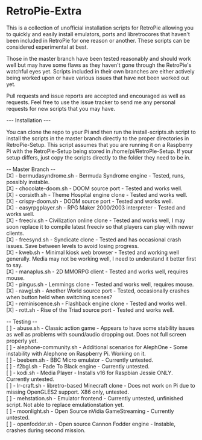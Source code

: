 # RetroPie-Extra

This is a collection of unofficial installation scripts for RetroPie allowing you to quickly and easily install emulators, ports and libretrocores that haven't been 
included in RetroPie for one reason or another. These scripts can be considered experimental at best. 

Those in the master branch have been tested reasonably and should work well but may have some flaws as they haven't gone through the RetroPie's watchful eyes yet. 
Scripts included in their own branches are either actively being worked upon or have various issues that have not been worked out yet.

Pull requests and issue reports are accepted and encouraged as well as requests. Feel free to use the issue tracker to send me any personal requests for new scripts
that you may have.

--- Installation ---

You can clone the repo to your Pi and then run the install-scripts.sh script to install the scripts in the master branch directly to the proper directories in RetroPie-Setup.
This script assumes that you are running it on a Raspberry Pi with the RetroPie-Setup being stored in /home/pi/RetroPie-Setup. If your setup differs, just copy the scripts
directly to the folder they need to be in.


-- Master Branch --  
[X] - bermudasyndrome.sh - Bermuda Syndrome engine - Tested, runs, possibly instable.  
[X] - chocolate-doom.sh - DOOM source port - Tested and works well.  
[X] - corsixth.sh - Theme Hospital engine clone - Tested and works well.  
[X] - crispy-doom.sh - DOOM source port - Tested and works well.  
[X] - easyrpgplayer.sh - RPG Maker 2000/2003 interpreter - Tested and works well.  
[X] - freeciv.sh - Civilization online clone - Tested and works well, I may soon replace it to compile latest freeciv so that players can play with newer clients.  
[X] - freesynd.sh - Syndicate clone - Tested and has occasional crash issues. Save between levels to avoid losing progress.  
[X] - kweb.sh - Minimal kiosk web browser - Tested and working well generally. Media may not be working well, I need to understand it better first to say.  
[X] - manaplus.sh - 2D MMORPG client - Tested and works well, requires mouse.  
[X] - pingus.sh - Lemmings clone - Tested and works well, requires mouse.  
[X] - rawgl.sh - Another World source port - Tested, occasionally crashes when button held when switching scenes?  
[X] - reminiscence.sh - Flashback engine clone - Tested and works well.   
[X] - rott.sh - Rise of the Triad source port - Tested and works well.  

-- Testing --  
[ ] - abuse.sh - Classic action game - Appears to have some stability issues as well as problems with sound/audio dropping out. Does not full screen properly yet.  
[ ] - alephone-community.sh - Additional scenarios for AlephOne - Some instability with Alephone on Raspberry Pi. Working on it.  
[ ] - beebem.sh - BBC Micro emulator - Currently untested.  
[ ] - f2bgl.sh - Fade To Black engine - Currently untested.  
[ ] - kodi.sh - Media Player - Installs v16 for Raspbian Jessie ONLY. Currently untested.  
[ ] - lr-craft.sh - libretro-based Minecraft clone - Does not work on Pi due to missing OpenGLES2 support. X86 only, untested.   
[ ] - mehstation.sh - Emulator frontend - Currently untested, unfinished script. Not able to replace emulationstation yet.  
[ ] - moonlight.sh - Open Source nVidia GameStreaming - Currently untested.  
[ ] - openfodder.sh - Open source Cannon Fodder engine - Instable, crashes during second mission.  



